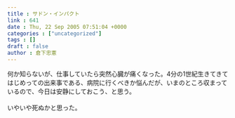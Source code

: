 ```yaml
---
title : サドン・インパクト
link : 641
date : Thu, 22 Sep 2005 07:51:04 +0000
categories : ["uncategorized"]
tags : []
draft : false
author : 倉下忠憲
---
```


何か知らないが、仕事していたら突然心臓が痛くなった。4分の1世紀生きてきてはじめっての出来事である、病院に行くべきか悩んだが、いまのところ収まっているので、今日は安静にしておこう、と思う。<BR><BR>いやいや死ぬかと思った。<br><br>
